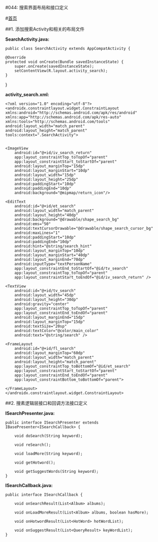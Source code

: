 #044: 搜索界面布局和接口定义

#[首页](./../README.md)


##1. 添加搜索Activity和相关的布局文件

**SearchActivity.java:**

	public class SearchActivity extends AppCompatActivity {

    @Override
    protected void onCreate(Bundle savedInstanceState) {
        super.onCreate(savedInstanceState);
        setContentView(R.layout.activity_search);
    }
}

**activity_search.xml:**

	<?xml version="1.0" encoding="utf-8"?>
	<androidx.constraintlayout.widget.ConstraintLayout xmlns:android="http://schemas.android.com/apk/res/android"
    xmlns:app="http://schemas.android.com/apk/res-auto"
    xmlns:tools="http://schemas.android.com/tools"
    android:layout_width="match_parent"
    android:layout_height="match_parent"
    tools:context=".SearchActivity">


    <ImageView
        android:id="@+id/iv_search_return"
        app:layout_constraintTop_toTopOf="parent"
        app:layout_constraintStart_toStartOf="parent"
        android:layout_marginTop="15dp"
        android:layout_marginStart="10dp"
        android:layout_width="15dp"
        android:layout_height="25dp"
        android:paddingStart="10dp"
        android:paddingEnd="10dp"
        android:background="@mipmap/return_icon"/>

    <EditText
        android:id="@+id/et_search"
        android:layout_width="match_parent"
        android:layout_height="40dp"
        android:background="@drawable/shape_search_bg"
        android:ems="50"
        android:textCursorDrawable="@drawable/shape_search_cursor_bg"
        android:maxLines="1"
        android:paddingStart="10dp"
        android:paddingEnd="10dp"
        android:hint="@string/search_hint"
        android:layout_marginTop="10dp"
        android:layout_marginStart="40dp"
        android:layout_marginEnd="70dp"
        android:inputType="textPersonName"
        app:layout_constraintEnd_toStartOf="@id/tv_search"
        app:layout_constraintTop_toTopOf="parent"
        app:layout_constraintStart_toEndOf="@id/iv_search_return" />

    <TextView
        android:id="@+id/tv_search"
        android:layout_width="45dp"
        android:layout_height="30dp"
        android:gravity="center"
        app:layout_constraintTop_toTopOf="parent"
        app:layout_constraintEnd_toEndOf="parent"
        android:layout_marginEnd="15dp"
        android:layout_marginTop="15dp"
        android:textSize="20sp"
        android:textColor="@color/main_color"
        android:text="@string/search" />

    <FrameLayout
        android:id="@+id/fl_search"
        android:layout_marginTop="60dp"
        android:layout_width="match_parent"
        android:layout_height="match_parent"
        app:layout_constraintTop_toBottomOf="@id/et_search"
        app:layout_constraintStart_toStartOf="parent"
        app:layout_constraintEnd_toEndOf="parent"
        app:layout_constraintBottom_toBottomOf="parent">

    </FrameLayout>
	</androidx.constraintlayout.widget.ConstraintLayout>

##2. 搜素逻辑层接口和回调方法接口定义

**ISearchPresenter.java:**


	public interface ISearchPresenter extends IBasePresenter<ISearchCallback> {

	    void doSearch(String keyword);
	
	    void reSearch();
	
	    void loadMore(String keyword);
	
	    void getHotword();
	
	    void getSuggestWords(String keyword);
	}
	
**ISearchCallback.java:**

	public interface ISearchCallback {

	    void onSearchResult(List<Album> albums);
	
	    void onLoadMoreResult(List<Album> albums, boolean hasMore);
	
	    void onHotwordResult(List<HotWord> hotWordList);
	
	    void onSuggestResult(List<QueryResult> keyWordList);
	}
